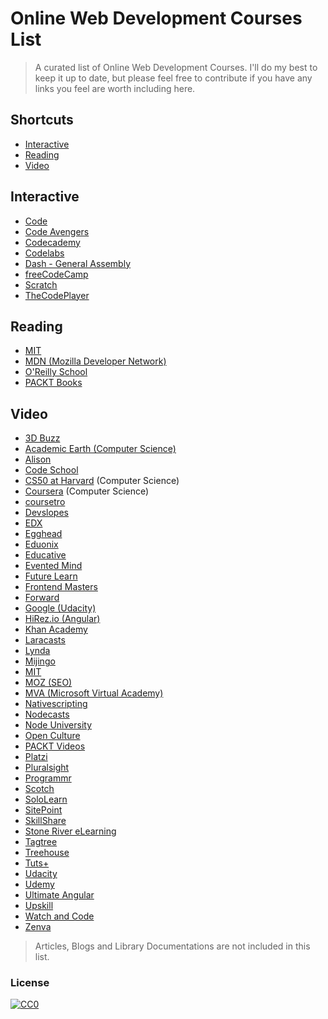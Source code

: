 Online Web Development Courses List
====================

> A curated list of Online Web Development Courses. I'll do my best to keep it up to date, but please feel free to contribute if you have any links you feel are worth including here.

Shortcuts
-----------------
* [Interactive](#interactive)
* [Reading](#reading)
* [Video](#video)


## Interactive
* [Code](http://code.org/)
* [Code Avengers](https://www.codeavengers.com/)
* [Codecademy](http://www.codecademy.com/)
* [Codelabs](https://codelabs.developers.google.com)
* [Dash - General Assembly](https://dash.generalassemb.ly)
* [freeCodeCamp](https://www.freecodecamp.org)
* [Scratch](https://scratch.mit.edu/)
* [TheCodePlayer](http://thecodeplayer.com/)

## Reading
* [MIT](http://ocw.mit.edu/courses/electrical-engineering-and-computer-science/)
* [MDN (Mozilla Developer Network)](https://developer.mozilla.org/en-US/)
* [O'Reilly School](http://www.oreillyschool.com/browse-by-subject)
* [PACKT Books](https://www.packtpub.com/all-books)


## Video
* [3D Buzz](www.3dbuzz.com)
* [Academic Earth (Computer Science)](http://academicearth.org/computer-science/)
* [Alison](https://alison.com/learn/programming)
* [Code School](http://www.codeschool.com/courses/)
* [CS50 at Harvard](https://cs50.harvard.edu/weeks) (Computer Science)
* [Coursera](https://www.coursera.org/browse/computer-science) (Computer Science)
* [coursetro](https://coursetro.com)
* [Devslopes](https://devslopes.com)
* [EDX](https://www.edx.org/course/subject/computer-science)
* [Egghead](http://egghead.io/)
* [Eduonix](https://www.eduonix.com/courses)
* [Educative](http://www.educative.io/)
* [Evented Mind](https://www.eventedmind.com/)
* [Future Learn](https://www.futurelearn.com/courses/categories/tech-and-coding-courses)
* [Frontend Masters](http://frontendmasters.com/)
* [Forward](https://forwardcourses.com/)
* [Google (Udacity)](http://www.udacity.com/google)
* [HiRez.io (Angular)](https://hirez.io/)
* [Khan Academy](http://www.khanacademy.org/computing)
* [Laracasts](https://laracasts.com/)
* [Lynda](http://www.lynda.com/)
* [Mijingo](https://mijingo.com)
* [MIT](http://ocw.mit.edu/courses/electrical-engineering-and-computer-science/)
* [MOZ (SEO)](https://moz.com/academy)
* [MVA (Microsoft Virtual Academy)](https://mva.microsoft.com/)
* [Nativescripting](http://nativescripting.com)
* [Nodecasts](http://nodecasts.io)
* [Node University](https://node.university/)
* [Open Culture](http://www.openculture.com/freeonlinecourses)
* [PACKT Videos](https://www.packtpub.com/videos)
* [Platzi](https://courses.platzi.com/)
* [Pluralsight](http://www.pluralsight.com/)
* [Programmr](http://www.programmr.com/)
* [Scotch](https://school.scotch.io/courses)
* [SoloLearn](http://www.sololearn.com/)
* [SitePoint](http://www.sitepoint.com/)
* [SkillShare](http://skillshare.com/)
* [Stone River eLearning](http://stoneriverelearning.com/)
* [Tagtree](http://tagtree.tv)
* [Treehouse](http://teamtreehouse.com)
* [Tuts+](http://tutsplus.com/courses)
* [Udacity](http://www.udacity.com/)
* [Udemy](http://www.udemy.com/)
* [Ultimate Angular](http://ultimateangular.com)
* [Upskill](http://upskillcourses.com/)
* [Watch and Code](https://watchandcode.com/)
* [Zenva](https://academy.zenva.com)

> Articles, Blogs and Library Documentations are not included in this list.

### License
[![CC0](http://i.creativecommons.org/p/zero/1.0/88x31.png)](http://creativecommons.org/publicdomain/zero/1.0/)

